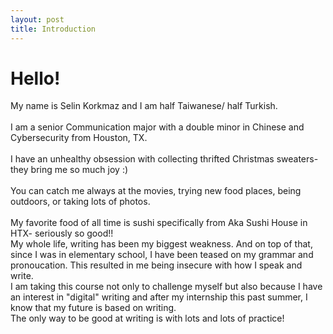 ```yaml
---
layout: post
title: Introduction 
---
```


# Hello!

<div class="text-purple mb-2">
  My name is Selin Korkmaz and I am half Taiwanese/ half Turkish.
</div>
<br/>
<div class="text-blue mb-2">
  I am a senior Communication major with a double minor in Chinese and Cybersecurity from Houston, TX. 
</div>
<br/>
<div class="text-red mb-2">
  I have an unhealthy obsession with collecting thrifted Christmas sweaters- they bring me so much joy :) 
</div>
<br/>
<div class="text-green mb-2">
  You can catch me always at the movies, trying new food places, being outdoors, or taking lots of photos. 
</div> 
<br/>
<div class="text-purple mb-2">
  My favorite food of all time is sushi specifically from Aka Sushi House in HTX- seriously so good!!
</div> 
<div class="text-blue mb-2">
  My whole life, writing has been my biggest weakness. And on top of that, since I was in elementary 
  school, I have been teased on my grammar and pronoucation. This resulted in me being insecure with 
  how I speak and write.
</div>
<div class="text-red mb-2">
  I am taking this course not only to challenge myself but also because I have an interest in "digital"
  writing and after my internship this past summer, I know that my future is based on writing.
</div> 
<div class="text-green mb-2">
The only way to be good at writing is with lots and lots of practice!
</div> 
<br/>
